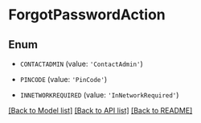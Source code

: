 # ForgotPasswordAction


## Enum

* `CONTACTADMIN` (value: `'ContactAdmin'`)

* `PINCODE` (value: `'PinCode'`)

* `INNETWORKREQUIRED` (value: `'InNetworkRequired'`)

[[Back to Model list]](../README.md#documentation-for-models) [[Back to API list]](../README.md#documentation-for-api-endpoints) [[Back to README]](../README.md)



